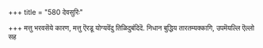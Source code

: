 +++
title = "580 देवसुरिः"

+++
मत्तु भरवसॆये कारण, मत्तु ऎरडू योग्यवॆंदु तिळिदुबंदिदॆ. निधान बुद्धिय तारतम्यक्कागि, उपमॆयल्लि ऎल्लो सह

